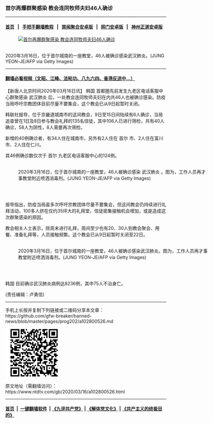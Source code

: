 ### 首尔再爆群聚感染 教会连同牧师夫妇46人确诊
------------------------

#### [首页](https://github.com/gfw-breaker/banned-news/blob/master/README.md) &nbsp;&nbsp;|&nbsp;&nbsp; [手把手翻墙教程](https://github.com/gfw-breaker/guides/wiki) &nbsp;&nbsp;|&nbsp;&nbsp; [禁闻聚合安卓版](https://github.com/gfw-breaker/bn-android) &nbsp;&nbsp;|&nbsp;&nbsp; [网门安卓版](https://github.com/oGate2/oGate) &nbsp;&nbsp;|&nbsp;&nbsp; [神州正道安卓版](https://github.com/SzzdOgate/update) 



<div><div class="featured_image">
 <a href="https://i.ntdtv.com/assets/uploads/2020/03/GettyImages-1207278514.jpg" target="_blank">
  <figure>
   <img alt="首尔再爆群聚感染 教会连同牧师夫妇46人确诊" src="https://i.ntdtv.com/assets/uploads/2020/03/GettyImages-1207278514-800x450.jpg"/>
  </figure><br/>
 </a>
 <span class="caption">
  2020年3月16日，位于首尔城南的一座教堂，46人被确诊感染武汉肺炎。(JUNG YEON-JE/AFP via Getty Images)
 </span>
</div>
</div><hr/>

#### [翻墙必看视频（文昭、江峰、法轮功、八九六四、香港反送中...）](https://github.com/gfw-breaker/banned-news/blob/master/pages/link3.md)

<div><div class="post_content" itemprop="articleBody">
 <p>
  【新唐人北京时间2020年03月16日讯】
  <ok href="https://www.ntdtv.com/gb/韩国.htm">
   韩国
  </ok>
  首都圈先前发生九老区电话客服中心群聚感染
  <ok href="https://www.ntdtv.com/gb/武汉肺炎.htm">
   武汉肺炎
  </ok>
  后，一处教会连同牧师夫妇在内共46人也被确诊感染。防疫当局呼吁宗教团体目前尽量不要集会，这个教会已从9日起暂时关闭。
 </p>
 <p>
  韩联社报导，位于京畿道城南市的这间教会，9日至15日间陆续有6人确诊，当局追查曾在1日及8日参与教会礼拜的135名信徒，其中106人已进行筛检，共有40人确诊，58人为阴性，8人需要再次筛检。
 </p>
 <p>
  新增的40例确诊者，有34人住在城南市，另外有2人住在
  <ok href="https://www.ntdtv.com/gb/首尔.htm">
   首尔
  </ok>
  市、2人住在富川市、2人住在仁川。
 </p>
 <p>
  其46例确诊数仅次于
  <ok href="https://www.ntdtv.com/gb/首尔.htm">
   首尔
  </ok>
  九老区电话客服中心的124例。
 </p>
 <figure class="wp-caption alignnone" id="attachment_102800534" style="width: 600px">
  <img alt="" class="size-medium wp-image-102800534" src="https://i.ntdtv.com/assets/uploads/2020/03/GettyImages-1207278518-600x377.jpg">
   <br/><figcaption class="wp-caption-text">
    2020年3月16日，位于首尔城南的一座教堂，46人被确诊感染
    <ok href="https://www.ntdtv.com/gb/武汉肺炎.htm">
     武汉肺炎
    </ok>
    。图为，工作人员再才事教堂附近喷洒消毒剂。(JUNG YEON-JE/AFP via Getty Images)
   </figcaption><br/>
  </img>
 </figure><br/>
 <p>
  报导指出，防疫当局虽多次呼吁宗教团体尽量不要集会，但这间教会仍持续进行礼拜活动，100多人挤在仅约35坪大的礼拜堂，信徒密集接触机会增加，或是造成这次群聚感染的原因。
 </p>
 <p>
  教会相关人士表示，除周末进行礼拜，周间至少也有20、30人到教会聚会、用餐、准备礼拜等，人员接触频繁。这个教会已从9日起暂时关闭至22日。
 </p>
 <figure class="wp-caption alignnone" id="attachment_102800532" style="width: 600px">
  <img alt="" class="size-medium wp-image-102800532" src="https://i.ntdtv.com/assets/uploads/2020/03/GettyImages-1207278510-600x415.jpg">
   <br/><figcaption class="wp-caption-text">
    2020年3月16日，位于首尔城南的一座教堂，46人被确诊感染武汉肺炎。图为，工作人员再才事教堂附近喷洒消毒剂。(JUNG YEON-JE/AFP via Getty Images)
   </figcaption><br/>
  </img>
 </figure><br/>
 <p>
  <ok href="https://www.ntdtv.com/gb/韩国.htm">
   韩国
  </ok>
  目前确诊武汉肺炎病例达8236例，其中75人不治身亡。
 </p>
 <p>
  (责任编辑：卢勇信)
 </p>
 <div class="single_ad">
 </div>
</div>
</div>
<hr/>
手机上长按并复制下列链接或二维码分享本文章：<br/>
https://github.com/gfw-breaker/banned-news/blob/master/pages/prog202/a102800526.md <br/>
<a href='https://github.com/gfw-breaker/banned-news/blob/master/pages/prog202/a102800526.md'><img src='https://github.com/gfw-breaker/banned-news/blob/master/pages/prog202/a102800526.md.png'/></a> <br/>
原文地址（需翻墙访问）：https://www.ntdtv.com/gb/2020/03/16/a102800526.html


------------------------
#### [首页](https://github.com/gfw-breaker/banned-news/blob/master/README.md) &nbsp;|&nbsp; [一键翻墙软件](https://github.com/gfw-breaker/nogfw/blob/master/README.md) &nbsp;| [《九评共产党》](https://github.com/gfw-breaker/9ping.md/blob/master/README.md#九评之一评共产党是什么) | [《解体党文化》](https://github.com/gfw-breaker/jtdwh.md/blob/master/README.md) | [《共产主义的终极目的》](https://github.com/gfw-breaker/gczydzjmd.md/blob/master/README.md)


<img src='http://gfw-breaker.win/banned-news/pages/prog202/a102800526.md' width='0px' height='0px'/>